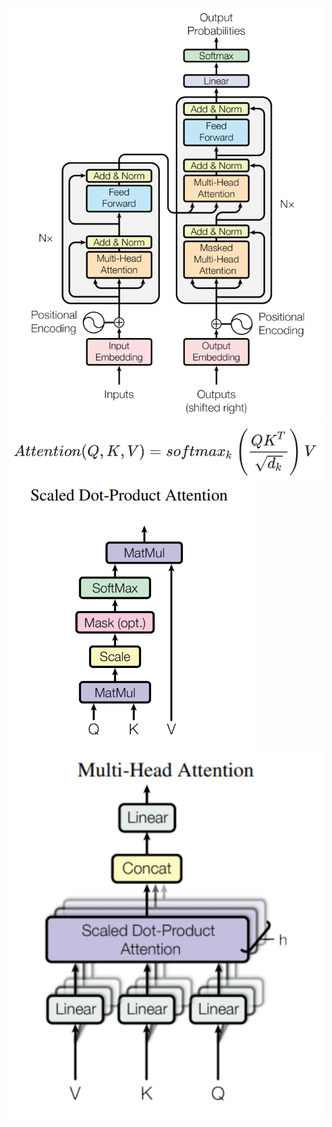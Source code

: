 ![image](transformer/resources/Transformer.png)
![image](transformer/resources/Attention公式.png)
![image](transformer/resources/ScaledDotProductAttention.png)
![image](transformer/resources/MutiHeadAttention.png)
